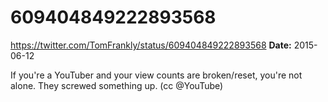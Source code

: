 # 609404849222893568
https://twitter.com/TomFrankly/status/609404849222893568
**Date:** 2015-06-12

If you're a YouTuber and your view counts are broken/reset, you're not alone. They screwed something up. (cc @YouTube)
